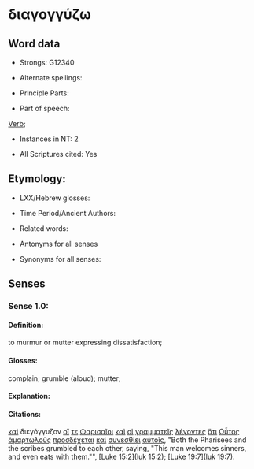 # διαγογγύζω 

<!-- Status: S2=NeedsFinalCheck -->
<!-- Lexica used for edits: BDAG, FFM, LN, A-S -->

## Word data

* Strongs: G12340

* Alternate spellings:

* Principle Parts: 

* Part of speech: 

[Verb](http://ugg.readthedocs.io/en/latest/verb.html); 

* Instances in NT: 2

* All Scriptures cited: Yes

## Etymology: 

* LXX/Hebrew glosses: 

* Time Period/Ancient Authors: 

* Related words: 

* Antonyms for all senses

* Synonyms for all senses: 

## Senses 

### Sense 1.0:

#### Definition: 

to murmur or mutter expressing dissatisfaction;

#### Glosses:

complain; grumble (aloud); mutter;

#### Explanation:

#### Citations:

[καὶ](../G25320/01.md) διεγόγγυζον [οἵ](../G35880/01.md) [τε](../G50370/01.md) [Φαρισαῖοι](../G53300/01.md) [καὶ](../G25320/01.md) [οἱ](../G35880/01.md) [γραμματεῖς](../G11220/01.md) [λέγοντες](../G30040/01.md) [ὅτι](../G37540/01.md) [Οὗτος](../G37780/01.md) [ἁμαρτωλοὺς](../G02680/01.md) [προσδέχεται](../G43270/01.md) [καὶ](../G25320/01.md) [συνεσθίει](../G49060/01.md) [αὐτοῖς](../G08460/01.md), 
"Both the Pharisees and the scribes grumbled to each other, saying, "This man welcomes sinners, and even eats with them."", 
[Luke 15:2](luk 15:2);  [Luke 19:7](luk 19:7). 
